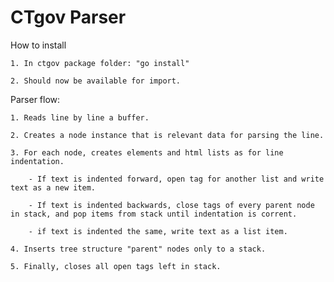 # CTgov Parser

How to install
    
    1. In ctgov package folder: "go install"

    2. Should now be available for import.

Parser flow:

    1. Reads line by line a buffer.

    2. Creates a node instance that is relevant data for parsing the line.

    3. For each node, creates elements and html lists as for line indentation.

        - If text is indented forward, open tag for another list and write text as a new item.

        - If text is indented backwards, close tags of every parent node in stack, and pop items from stack until indentation is corrent.

        - if text is indented the same, write text as a list item.

    4. Inserts tree structure "parent" nodes only to a stack.

    5. Finally, closes all open tags left in stack.
